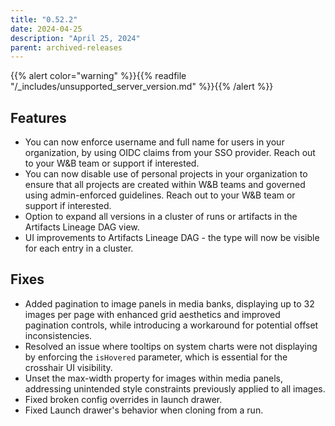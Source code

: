 ```yaml
---
title: "0.52.2"
date: 2024-04-25
description: "April 25, 2024"
parent: archived-releases
---
```


{{% alert color="warning" %}}{{% readfile "/_includes/unsupported_server_version.md" %}}{{% /alert %}}

## Features

* You can now enforce username and full name for users in your organization, by using OIDC claims from your SSO provider. Reach out to your W&B team or support if interested.
* You can now disable use of personal projects in your organization to ensure that all projects are created within W&B teams and governed using admin-enforced guidelines. Reach out to your W&B team or support if interested.
* Option to expand all versions in a cluster of runs or artifacts in the Artifacts Lineage DAG view.
* UI improvements to Artifacts Lineage DAG - the type will now be visible for each entry in a cluster.

## Fixes

* Added pagination to image panels in media banks, displaying up to 32 images per page with enhanced grid aesthetics and improved pagination controls, while introducing a workaround for potential offset inconsistencies.
* Resolved an issue where tooltips on system charts were not displaying by enforcing the `isHovered` parameter, which is essential for the crosshair UI visibility.
* Unset the max-width property for images within media panels, addressing unintended style constraints previously applied to all images.
* Fixed broken config overrides in launch drawer.
* Fixed Launch drawer's behavior when cloning from a run.
